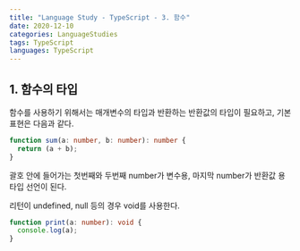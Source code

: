 ```yaml
---
title: "Language Study - TypeScript - 3. 함수"
date: 2020-12-10
categories: LanguageStudies
tags: TypeScript
languages: TypeScript
---
```



## 1. 함수의 타입

함수를 사용하기 위해서는 매개변수의 타입과 반환하는 반환값의 타입이 필요하고, 기본 표현은 다음과 같다.

```typescript
function sum(a: number, b: number): number {
  return (a + b);
}
```

괄호 안에 들어가는 첫번째와 두번째 number가 변수용, 마지막 number가 반환값 용 타입 선언이 된다.

리턴이 undefined, null 등의 경우 void를 사용한다. 

```typescript
function print(a: number): void {
  console.log(a);
}
```


